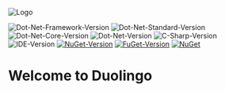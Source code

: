![Logo](https://raw.githubusercontent.com/Taiizor/Duolingo/develop/.images/Logo.png)

![Dot-Net-Framework-Version](https://img.shields.io/badge/.NET%20Framework-%3E%3D4.5.2-blue)
![Dot-Net-Standard-Version](https://img.shields.io/badge/.NET%20Standard-%3E%3D1.0-blue)
![Dot-Net-Core-Version](https://img.shields.io/badge/.NET%20Core-%3E%3D3.1-blue)
![Dot-Net-Version](https://img.shields.io/badge/.NET-%3E%3D5.0-blue)
![C-Sharp-Version](https://img.shields.io/badge/C%23-11.0-blue.svg)
![IDE-Version](https://img.shields.io/badge/IDE-VS2022-blue.svg)
[![NuGet-Version](https://img.shields.io/nuget/v/Duolingo.svg)](https://www.nuget.org/packages/Duolingo)
[![FuGet-Version](https://www.fuget.org/packages/Duolingo/badge.svg)](https://www.fuget.org/packages/Duolingo)
[![NuGet](https://img.shields.io/nuget/dt/Duolingo)](https://www.nuget.org/api/v2/package/Duolingo)

# Welcome to Duolingo